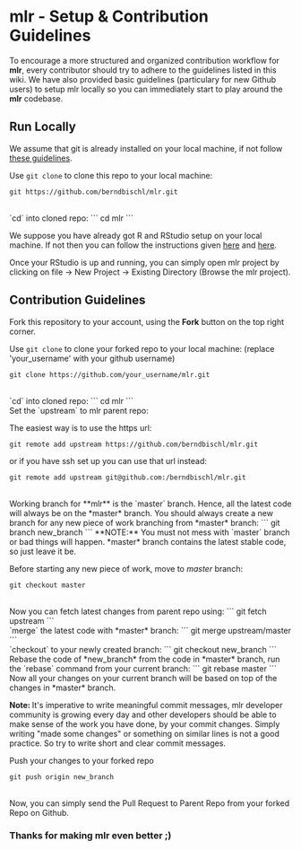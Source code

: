 mlr - Setup & Contribution Guidelines
=========

To encourage a more structured and organized contribution workflow for <b>mlr</b>, every contributor should try to adhere to the guidelines listed in this wiki. We have also provided basic guidelines (particulary for new Github users) to setup mlr locally so you can immediately start to play around the <b>mlr</b> codebase.

## Run Locally
We assume that git is already installed on your local machine, if not follow [these guidelines](https://help.github.com/articles/set-up-git/). 

Use `git clone` to clone this repo to your local machine:
```
git https://github.com/berndbischl/mlr.git
```
<br>
`cd` into cloned repo:
```
cd mlr
```

We suppose you have already got R and RStudio setup on your local machine. If not then you can follow the instructions given [here](http://cran.r-project.org/bin/linux/ubuntu/README.html) and [here](http://www.rstudio.com/products/rstudio/#Desk). 

Once your RStudio is up and running, you can simply open mlr project by clicking on file -> New Project -> Existing Directory (Browse the mlr project).

## Contribution Guidelines

Fork this repository to your account, using the **Fork** button on the top right corner.

Use `git clone` to clone your forked repo to your local machine:
(replace 'your_username' with your github username)
```
git clone https://github.com/your_username/mlr.git
```
<br>
`cd` into cloned repo:
```
cd mlr
```
<br>
Set the `upstream` to mlr parent repo:

The easiest way is to use the https url:
```
git remote add upstream https://github.com/berndbischl/mlr.git
```

or if you have ssh set up you can use that url instead:
```
git remote add upstream git@github.com:/berndbischl/mlr.git
```

<br>
Working branch for **mlr** is the `master` branch. Hence, all the latest code will always be on the *master* branch.
You should always create a new branch for any new piece of work branching from *master* branch:
```
git branch new_branch
```
**NOTE:** You must not mess with `master` branch or bad things will happen.
*master* branch contains the latest stable code, so just leave it be.

Before starting any new piece of work, move to *master* branch:
```
git checkout master
```
<br>
Now you can fetch latest changes from parent repo using:
```
git fetch upstream
```
<br>
`merge` the latest code with *master* branch:
```
git merge upstream/master
```
<br>
`checkout` to your newly created branch:
```
git checkout new_branch
```
<br>
Rebase the code of *new_branch* from the code in *master* branch, run the `rebase` command from your current branch:
```
git rebase master
```
Now all your changes on your current branch will be based on top of the changes in *master* branch.

<b>Note: </b> It's imperative to write meaningful commit messages, mlr developer community is growing every day and other developers should be able to make sense of the work you have done, by your commit changes. Simply writing "made some changes" or something on similar lines is not a good practice. So try to write short and clear commit messages.

Push your changes to your forked repo
```
git push origin new_branch
```
<br>
Now, you can simply send the Pull Request to Parent Repo from your forked Repo on Github.

### Thanks for making mlr even better ;)